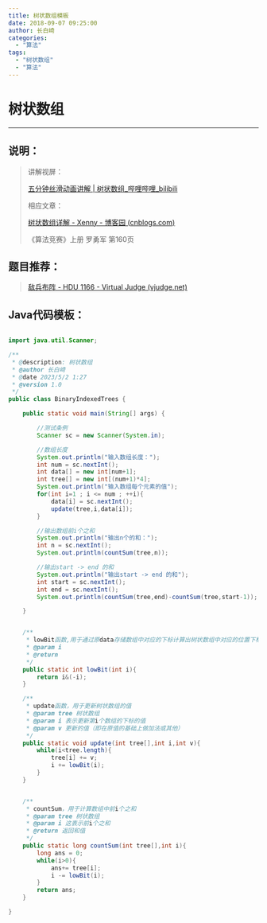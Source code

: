 ```yaml
---
title: 树状数组模板
date: 2018-09-07 09:25:00
author: 长白崎
categories:
  - "算法"
tags:
  - "树状数组"
  - "算法"
---
```




# 树状数组

---

## 说明：

> 讲解视屏：
>
> [五分钟丝滑动画讲解 | 树状数组_哔哩哔哩_bilibili](https://www.bilibili.com/video/BV1ce411u7qP/?spm_id_from=333.337.search-card.all.click&vd_source=fbdc4dced00d004504f57fb2f6de726b)
>
> 相应文章：
>
> [树状数组详解 - Xenny - 博客园 (cnblogs.com)](https://www.cnblogs.com/xenny/p/9739600.html)
>
> 《算法竞赛》上册 罗勇军 第160页

## 题目推荐：

> [敌兵布阵 - HDU 1166 - Virtual Judge (vjudge.net)](https://vjudge.net/problem/HDU-1166)
>
> 

## Java代码模板：

```java

import java.util.Scanner;

/**
 * @description: 树状数组
 * @author 长白崎
 * @date 2023/5/2 1:27
 * @version 1.0
 */
public class BinaryIndexedTrees {

    public static void main(String[] args) {

        //测试条例
        Scanner sc = new Scanner(System.in);

        //数组长度
        System.out.println("输入数组长度：");
        int num = sc.nextInt();
        int data[] = new int[num+1];
        int tree[] = new int[(num+1)*4];
        System.out.println("输入数组每个元素的值");
        for(int i=1 ; i <= num ; ++i){
            data[i] = sc.nextInt();
            update(tree,i,data[i]);
        }

        //输出数组前i个之和
        System.out.println("输出n个的和：");
        int n = sc.nextInt();
        System.out.println(countSum(tree,n));

        //输出start -> end 的和
        System.out.println("输出start -> end 的和");
        int start = sc.nextInt();
        int end = sc.nextInt();
        System.out.println(countSum(tree,end)-countSum(tree,start-1));

    }


    /**
     * lowBit函数,用于通过原data存储数组中对应的下标计算出树状数组中对应的位置下标。
     * @param i
     * @return
     */
    public static int lowBit(int i){
        return i&(-i);
    }

    /**
     * update函数，用于更新树状数组的值
     * @param tree 树状数组
     * @param i 表示更新第i个数组的下标的值
     * @param v 更新的值（即在原值的基础上做加法或其他）
     */
    public static void update(int tree[],int i,int v){
        while(i<tree.length){
            tree[i] += v;
            i += lowBit(i);
        }
    }


    /**
     * countSum，用于计算数组中前i个之和
     * @param tree 树状数组
     * @param i 这表示前i个之和
     * @return 返回和值
     */
    public static long countSum(int tree[],int i){
        long ans = 0;
        while(i>0){
            ans+= tree[i];
            i -= lowBit(i);
        }
        return ans;
    }

}

```

